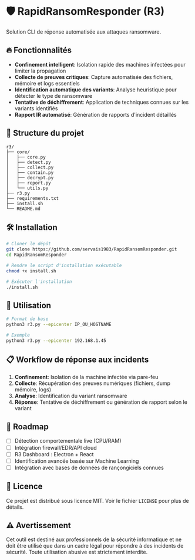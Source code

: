 # 🛡️ RapidRansomResponder (R3)

Solution CLI de réponse automatisée aux attaques ransomware.

## 🔥 Fonctionnalités

- **Confinement intelligent**: Isolation rapide des machines infectées pour limiter la propagation
- **Collecte de preuves critiques**: Capture automatisée des fichiers, mémoire et logs essentiels
- **Identification automatique des variants**: Analyse heuristique pour détecter le type de ransomware
- **Tentative de déchiffrement**: Application de techniques connues sur les variants identifiés
- **Rapport IR automatisé**: Génération de rapports d'incident détaillés

## 📁 Structure du projet

```
r3/
├── core/
│   ├── core.py
│   ├── detect.py
│   ├── collect.py
│   ├── contain.py
│   ├── decrypt.py
│   ├── report.py
│   └── utils.py
├── r3.py
├── requirements.txt
├── install.sh
└── README.md
```

## 🛠️ Installation

```bash
# Cloner le dépôt
git clone https://github.com/servais1983/RapidRansomResponder.git
cd RapidRansomResponder

# Rendre le script d'installation exécutable
chmod +x install.sh

# Exécuter l'installation
./install.sh
```

## 🚀 Utilisation

```bash
# Format de base
python3 r3.py --epicenter IP_OU_HOSTNAME

# Exemple
python3 r3.py --epicenter 192.168.1.45
```

## 📋 Workflow de réponse aux incidents

1. **Confinement**: Isolation de la machine infectée via pare-feu
2. **Collecte**: Récupération des preuves numériques (fichiers, dump mémoire, logs)
3. **Analyse**: Identification du variant ransomware
4. **Réponse**: Tentative de déchiffrement ou génération de rapport selon le variant

## 🧠 Roadmap

- [ ] Détection comportementale live (CPU/RAM)
- [ ] Intégration firewall/EDR/API cloud
- [ ] R3 Dashboard : Electron + React
- [ ] Identification avancée basée sur Machine Learning
- [ ] Intégration avec bases de données de rançongiciels connues

## 📄 Licence

Ce projet est distribué sous licence MIT. Voir le fichier `LICENSE` pour plus de détails.

## ⚠️ Avertissement

Cet outil est destiné aux professionnels de la sécurité informatique et ne doit être utilisé que dans un cadre légal pour répondre à des incidents de sécurité. Toute utilisation abusive est strictement interdite.
